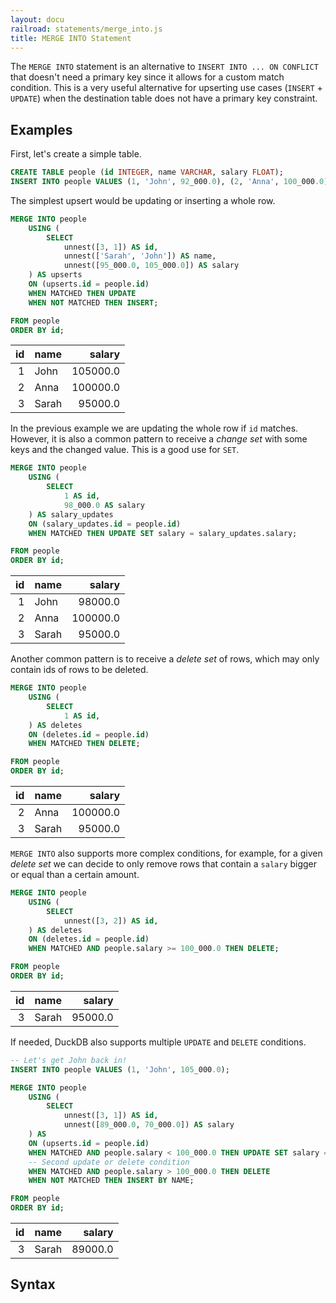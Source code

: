 ```yaml
---
layout: docu
railroad: statements/merge_into.js
title: MERGE INTO Statement
---
```


The `MERGE INTO` statement is an alternative to `INSERT INTO ... ON CONFLICT` that doesn't need a primary key since it allows for a custom match condition. This is a very useful alternative for upserting use cases (`INSERT` + `UPDATE`) when the destination table does not have a primary key constraint.


## Examples

First, let's create a simple table.

```sql
CREATE TABLE people (id INTEGER, name VARCHAR, salary FLOAT);
INSERT INTO people VALUES (1, 'John', 92_000.0), (2, 'Anna', 100_000.0);
```

The simplest upsert would be updating or inserting a whole row.

```sql
MERGE INTO people
    USING (
        SELECT
            unnest([3, 1]) AS id,
            unnest(['Sarah', 'John']) AS name,
            unnest([95_000.0, 105_000.0]) AS salary
    ) AS upserts
    ON (upserts.id = people.id)
    WHEN MATCHED THEN UPDATE
    WHEN NOT MATCHED THEN INSERT;

FROM people
ORDER BY id;
```

| id | name  |  salary  |
|---:|-------|---------:|
| 1  | John  | 105000.0 |
| 2  | Anna  | 100000.0 |
| 3  | Sarah | 95000.0  |


In the previous example we are updating the whole row if `id` matches. However, it is also a common pattern to receive a _change set_ with some keys and the changed value. This is a good use for `SET`.

```sql
MERGE INTO people
    USING (
        SELECT
            1 AS id, 
            98_000.0 AS salary
    ) AS salary_updates
    ON (salary_updates.id = people.id)
    WHEN MATCHED THEN UPDATE SET salary = salary_updates.salary;

FROM people
ORDER BY id;
```

| id | name  |  salary  |
|---:|-------|---------:|
| 1  | John  | 98000.0  |
| 2  | Anna  | 100000.0 |
| 3  | Sarah | 95000.0  |

Another common pattern is to receive a _delete set_ of rows, which may only contain ids of rows to be deleted.

```sql
MERGE INTO people
    USING (
        SELECT
            1 AS id, 
    ) AS deletes
    ON (deletes.id = people.id)
    WHEN MATCHED THEN DELETE;

FROM people
ORDER BY id;
```

| id | name  |  salary  |
|---:|-------|---------:|
| 2  | Anna  | 100000.0 |
| 3  | Sarah | 95000.0  |

`MERGE INTO` also supports more complex conditions, for example, for a given _delete set_ we can decide to only remove rows that contain a `salary` bigger or equal than a certain amount.

```sql
MERGE INTO people
    USING (
        SELECT
            unnest([3, 2]) AS id, 
    ) AS deletes
    ON (deletes.id = people.id)
    WHEN MATCHED AND people.salary >= 100_000.0 THEN DELETE;

FROM people
ORDER BY id;
```

| id | name  | salary  |
|---:|-------|--------:|
| 3  | Sarah | 95000.0 |

If needed, DuckDB also supports multiple `UPDATE` and `DELETE` conditions.

```sql
-- Let's get John back in!
INSERT INTO people VALUES (1, 'John', 105_000.0);

MERGE INTO people
    USING (
        SELECT
            unnest([3, 1]) AS id,
            unnest([89_000.0, 70_000.0]) AS salary
    ) AS
    ON (upserts.id = people.id)
    WHEN MATCHED AND people.salary < 100_000.0 THEN UPDATE SET salary = upserts.salary
    -- Second update or delete condition
    WHEN MATCHED AND people.salary > 100_000.0 THEN DELETE
    WHEN NOT MATCHED THEN INSERT BY NAME;

FROM people
ORDER BY id;
```

| id | name  | salary  |
|---:|-------|--------:|
| 3  | Sarah | 89000.0 |

## Syntax

<div id="rrdiagram"></div>
